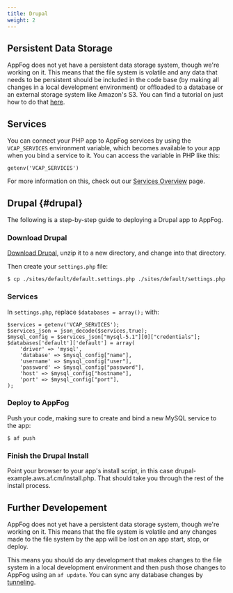 ```yaml
---
title: Drupal
weight: 2
---
```


## Persistent Data Storage

AppFog does not yet have a persistent data storage system, though we're working on it. This means that the file system is volatile and any data that needs to be persistent should be included in the code base (by making all changes in a local development environment) or offloaded to a database or an external storage system like Amazon's S3. You can find a tutorial on just how to do that [here](http://blog.appfog.com/how-to-use-amazon-s3-for-persistent-file-storage-on-appfog/).

## Services

You can connect your PHP app to AppFog services by using the `VCAP_SERVICES` environment variable, which becomes available to your app when you bind a service to it. You can access the variable in PHP like this: 


    getenv('VCAP_SERVICES')

For more information on this, check out our [Services Overview](/services/overview) page.

## Drupal {#drupal}

The following is a step-by-step guide to deploying a Drupal app to AppFog.

### Download Drupal

[Download Drupal](http://drupal.org/project/download/), unzip it to a new directory, and change into that directory.

Then create your `settings.php` file:


    $ cp ./sites/default/default.settings.php ./sites/default/settings.php

### Services

In `settings.php`, replace `$databases = array();` with:


    $services = getenv('VCAP_SERVICES'); 
    $services_json = json_decode($services,true); 
    $mysql_config = $services_json["mysql-5.1"][0]["credentials"]; 
    $databases['default']['default'] = array( 
        'driver' => 'mysql',
        'database' => $mysql_config["name"],
        'username' => $mysql_config["user"],
        'password' => $mysql_config["password"],
        'host' => $mysql_config["hostname"],
        'port' => $mysql_config["port"],
    );

### Deploy to AppFog

Push your code, making sure to create and bind a new MySQL service to the app:

    $ af push

### Finish the Drupal Install

Point your browser to your app's install script, in this case drupal-example.aws.af.cm/install.php. That should take you through the rest of the install process. 

## Further Developement

AppFog does not yet have a persistent data storage system, though we're working on it. This means that the file system is volatile and any changes made to the file system by the app will be lost on an app start, stop, or deploy. 

This means you should do any development that makes changes to the file system in a local development environment and then push those changes to AppFog using an `af update`. You can sync any database changes by [tunneling](/services/tunneling).
